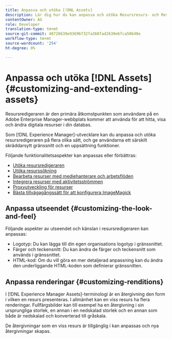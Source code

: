 ```yaml
---
title: Anpassa och utöka [!DNL Assets]
description: Lär dig hur du kan anpassa och utöka Resursresurs- och Resursredigeraren, som ger användarna ett särskilt skräddarsytt gränssnitt och en uppsättning funktioner.
contentOwner: AG
role: Developer
translation-type: tm+mt
source-git-commit: 48726639e93696f32fa368fad2630e6fca50640e
workflow-type: tm+mt
source-wordcount: '254'
ht-degree: 0%

---
```



# Anpassa och utöka [!DNL Assets] {#customizing-and-extending-assets}

Resursredigeraren är den primära åtkomstpunkten som användare på en Adobe Enterprise Manager-webbplats kommer att använda för att hitta, visa och ändra digitala resurser i din databas.

Som [!DNL Experience Manager]-utvecklare kan du anpassa och utöka resursredigeraren på flera olika sätt, och ge användarna ett särskilt skräddarsytt gränssnitt och en uppsättning funktioner.

Följande funktionalitetsaspekter kan anpassas eller förbättras:

* [Utöka resursredigeraren](asseteditorx.md)
* [Utöka resurssökning](searchx.md)
* [Bearbeta resurser med mediehanterare och arbetsflöden](media-handlers.md)
* [Integrera resurser med aktivitetsströmmen](extending-activity-stream.md)
* [Proxyutveckling för resurser](proxy.md)
* [Bästa tillvägagångssätt för att konfigurera ImageMagick](best-practices-for-imagemagick.md)

## Anpassa utseendet {#customizing-the-look-and-feel}

Följande aspekter av utseendet och känslan i resursredigeraren kan anpassas:

* Logotyp: Du kan lägga till din egen organisations logotyp i gränssnittet.
* Färger och teckensnitt: Du kan ändra de färger och teckensnitt som används i gränssnittet.
* HTML-kod: Om du vill göra en mer detaljerad anpassning kan du ändra den underliggande HTML-koden som definierar gränssnitten.

## Anpassa renderingar {#customizing-renditions}

I [!DNL Experience Manager Assets]-terminologi är en återgivning den form i vilken en resurs presenteras. I allmänhet kan en viss resurs ha flera renderingar. Fullfärgsbilder kan till exempel ha en återgivning i sin ursprungliga storlek, en annan i en nedskalad storlek och en annan som både är nedskalad och konverterad till gråskala.

De återgivningar som en viss resurs är tillgänglig i kan anpassas och nya återgivningar skapas.
